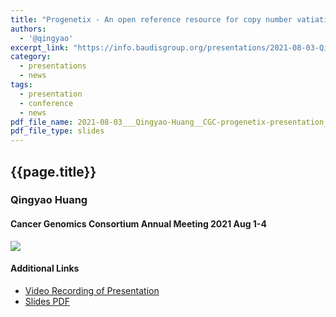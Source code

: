 ```yaml
---
title: "Progenetix - An open reference resource for copy number vatiation data in cancer"
authors:
  - '@qingyao'
excerpt_link: "https://info.baudisgroup.org/presentations/2021-08-03-Qingyao-Huang__Progenetix-oncogenomic-resource__CGC-talk/"
category:
  - presentations
  - news
tags:
  - presentation
  - conference
  - news
pdf_file_name: 2021-08-03___Qingyao-Huang__CGC-progenetix-presentation__slides.pdf
pdf_file_type: slides
---
```


## {{page.title}}
### Qingyao Huang
#### Cancer Genomics Consortium Annual Meeting 2021 Aug 1-4

<img src="https://info.baudisgroup.org/assets/img/2021-08-03_CGC-session-info.png" style="margin-left: auto; margin-right:auto" />

<!--more-->


#### Additional Links

* [Video Recording of Presentation](https://progenetix.org/storage-ext/recordings/2021-08-03___Qingyao__CGC_recording.mp4)
* [Slides PDF](https://info.baudisgroup.org/pdf/2021-08-03___Qingyao-Huang__CGC-progenetix-presentation__slides.pdf)
